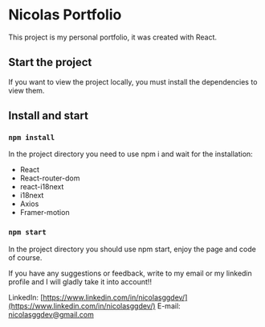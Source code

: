 # Nicolas Portfolio

This project is my personal portfolio, it was created with React.

## Start the project

If you want to view the project locally, you must install the dependencies to view them.

## Install and start

### `npm install`

In the project directory you need to use npm i and wait for the installation:

<ul>
  <li>React</li>
  <li>React-router-dom</li>
  <li>react-i18next</li>
  <li>i18next</li>
  <li>Axios</li>
  <li>Framer-motion</li>
</ul>

### `npm start`

In the project directory you should use npm start, enjoy the page and code of course.

If you have any suggestions or feedback, write to my email or my linkedin profile and I will gladly take it into account!!

LinkedIn: [https://www.linkedin.com/in/nicolasggdev/](https://www.linkedin.com/in/nicolasggdev/)
E-mail: nicolasggdev@gmail.com
